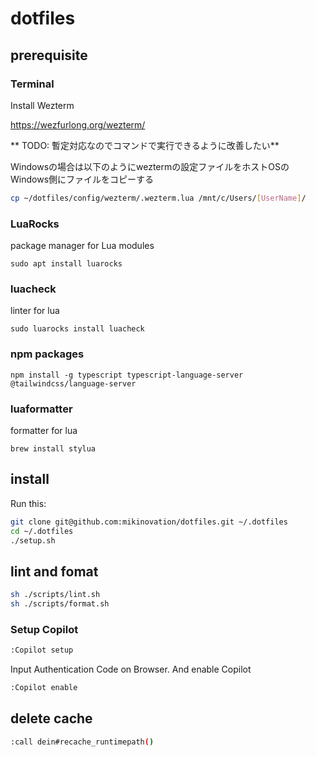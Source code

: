 # dotfiles

## prerequisite

### Terminal

Install Wezterm

https://wezfurlong.org/wezterm/

** TODO: 暫定対応なのでコマンドで実行できるように改善したい**

Windowsの場合は以下のようにweztermの設定ファイルをホストOSのWindows側にファイルをコピーする

```bash
cp ~/dotfiles/config/wezterm/.wezterm.lua /mnt/c/Users/[UserName]/
```

### LuaRocks

package manager for Lua modules

```
sudo apt install luarocks
```

### luacheck

linter for lua

```
sudo luarocks install luacheck
```

### npm packages

```
npm install -g typescript typescript-language-server @tailwindcss/language-server 
```

### luaformatter

formatter for lua

```
brew install stylua
```

## install

Run this:

```bash
git clone git@github.com:mikinovation/dotfiles.git ~/.dotfiles
cd ~/.dotfiles
./setup.sh
```

## lint and fomat

```bash
sh ./scripts/lint.sh
sh ./scripts/format.sh
```

### Setup Copilot

```bash
:Copilot setup
```

Input Authentication Code on Browser. And enable Copilot

```bash
:Copilot enable
```

## delete cache

```bash
:call dein#recache_runtimepath()
```
